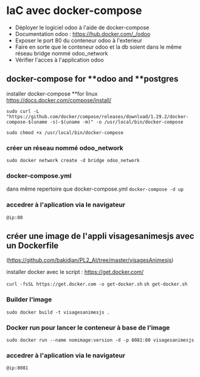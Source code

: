 # IaC avec docker-compose
- Déployer le logiciel odoo à l'aide de docker-compose
- Documentation odoo : https://hub.docker.com/_/odoo
- Exposer le port 80 du conteneur odoo à l'exterieur
- Faire en sorte que le conteneur odoo et la db soient dans le même réseau bridge nommé odoo_network 
- Vérifier l'acces à l'application odoo

## docker-compose for **odoo and **postgres
installer docker-compose **for linux https://docs.docker.com/compose/install/

```sudo curl -L "https://github.com/docker/compose/releases/download/1.29.2/docker-compose-$(uname -s)-$(uname -m)" -o /usr/local/bin/docker-compose```

```sudo chmod +x /usr/local/bin/docker-compose```
### créer un réseau nommé odoo_network
```sudo docker network create -d bridge odoo_network```

### docker-compose.yml
dans même repertoire que docker-compose.yml
```docker-compose -d up```

### accedrer à l'aplication via le navigateur
```@ip:80```


## créer une image de l'appli visagesanimesjs avec un Dockerfile
(https://github.com/bakidjan/PL2_AI/tree/master/visagesAnimesjs) 

installer docker avec le script : https://get.docker.com/

```curl -fsSL https://get.docker.com -o get-docker.sh```
```sh get-docker.sh```

### Builder l'image
```sudo docker build -t visagesanimesjs .```

### Docker run pour lancer le conteneur à base de l'image
```sudo docker run --name nomimage:version -d -p 8081:80 visagesanimesjs```

### accedrer à l'aplication via le navigateur
```@ip:8081``` 


